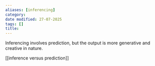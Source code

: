 ```yaml
---
aliases: [inferencing]
category:
date modified: 27-07-2025
tags: []
title: 
---
```

Inferencing involves prediction, but the output is more generative and creative in nature.

[[inference versus prediction]]